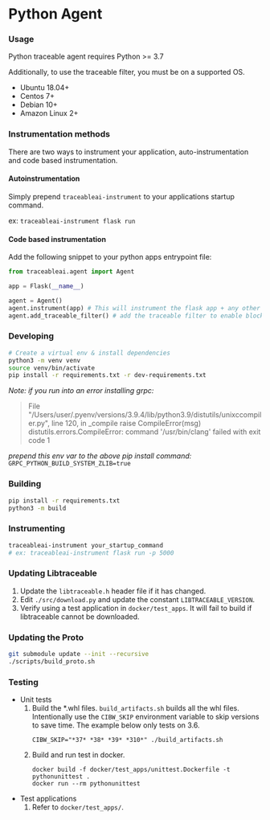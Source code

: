 # Python Agent

### Usage
Python traceable agent requires Python >= 3.7

Additionally, to use the traceable filter, you must be on a supported OS. 
- Ubuntu 18.04+
- Centos 7+
- Debian 10+
- Amazon Linux 2+

### Instrumentation methods
There are two ways to instrument your application, auto-instrumentation and code based instrumentation.

#### Autoinstrumentation
Simply prepend `traceableai-instrument` to your applications startup command.

ex: `traceableai-instrument flask run`


#### Code based instrumentation
Add the following snippet to your python apps entrypoint file:
```python
from traceableai.agent import Agent

app = Flask(__name__)

agent = Agent()
agent.instrument(app) # This will instrument the flask app + any other modules that are supported
agent.add_traceable_filter() # add the traceable filter to enable blocking
```

### Developing
```bash
# Create a virtual env & install dependencies
python3 -m venv venv
source venv/bin/activate
pip install -r requirements.txt -r dev-requirements.txt 
```

_Note: if you run into an error installing grpc:_
> File "/Users/user/.pyenv/versions/3.9.4/lib/python3.9/distutils/unixccompiler.py", line 120, in _compile
> raise CompileError(msg)
> distutils.errors.CompileError: command '/usr/bin/clang' failed with exit code 1

_prepend this env var to the above pip install command:_ 
`GRPC_PYTHON_BUILD_SYSTEM_ZLIB=true`

### Building
```bash
pip install -r requirements.txt
python3 -m build
```

### Instrumenting
```bash
traceableai-instrument your_startup_command
# ex: traceableai-instrument flask run -p 5000 
```

### Updating Libtraceable
1. Update the `libtraceable.h` header file if it has changed.
1. Edit `./src/download.py` and update the constant `LIBTRACEABLE_VERSION`.  
1. Verify using a test application in `docker/test_apps`. It will fail to build if libtraceable cannot be downloaded.
### Updating the Proto
```bash
git submodule update --init --recursive
./scripts/build_proto.sh
```
### Testing
- Unit tests
    1. Build the *.whl files. `build_artifacts.sh` builds all the whl files. Intentionally use the `CIBW_SKIP` environment variable to skip versions to save time. The example below only tests on 3.6.
        ```
        CIBW_SKIP="*37* *38* *39* *310*" ./build_artifacts.sh
        ```
    1. Build and run test in docker.
        ```
        docker build -f docker/test_apps/unittest.Dockerfile -t pythonunittest .
        docker run --rm pythonunittest
        ```
- Test applications
    1. Refer to `docker/test_apps/`.
